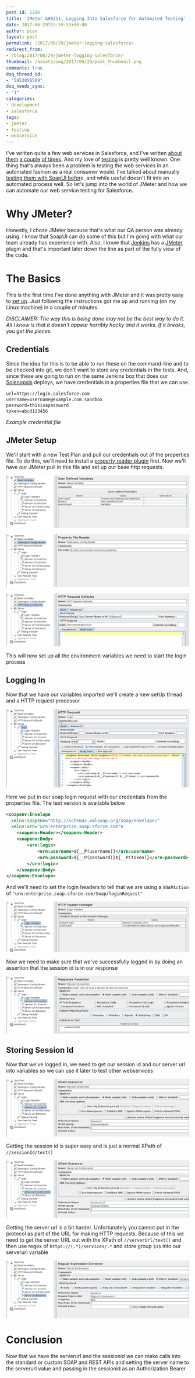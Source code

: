 ```yaml
---
post_id: 1216
title: 'JMeter &#8211; Logging Into Salesforce for Automated Testing'
date: 2017-06-29T15:59:53+00:00
author: pcon
layout: post
permalink: /2017/06/29/jmeter-logging-salesforce/
redirect_from:
- /blog/2017/06/29/jmeter-logging-salesforce/
thumbnail: /assets/img/2017/06/29/post_thumbnail.png
comments: true
dsq_thread_id:
- "5953056569"
dsq_needs_sync:
- "1"
categories:
- development
- salesforce
tags:
- jmeter
- testing
- webservice
---
```

I've written quite a few web services in Salesforce, and I've written [about them](http://blog.deadlypenguin.com/blog/2016/06/13/clean-rest-endpoints-in-salesforce/) [a couple](http://blog.deadlypenguin.com/blog/2015/03/09/web-services-development-salesforce/) [of times](http://blog.deadlypenguin.com/blog/2012/02/03/salesforce-and-soapui/).  And my love of [testing](http://blog.deadlypenguin.com/blog/testing/) is pretty well known.  One thing that's always been a problem is testing the web services in an automated fashion as a real consumer would.  I've talked about manually [testing them with SoapUI befor](http://blog.deadlypenguin.com/blog/2012/02/03/salesforce-and-soapui/)e, and while useful doesn't fit into an automated process well.  So let's jump into the world of JMeter and how we can automate our web service testing for Salesforce.

<!--more-->

# Why JMeter?

Honestly, I chose JMeter because that's what our QA person was already using.  I know that SoapUI can do some of this but I'm going with what our team already has experience with.  Also, I know that [Jenkins](https://jenkins.io/) has a [JMeter](http://jmeter.apache.org/) plugin and that's important later down the line as part of the fully view of the code.

# The Basics

This is the first time I've done anything with JMeter and it was pretty easy to [set up](http://jmeter.apache.org/usermanual/get-started.html).  Just following the instructions got me up and running (on my Linux machine) in a couple of minutes.

_DISCLAIMER: The way this is being done may not be the best way to do it.  All I know is that it doesn't appear horribly hacky and it works.  If it breaks, you get the pieces._

## Credentials

Since the idea for this is to be able to run these on the command-line and to be checked into git, we don't want to store any credentials in the tests.  And, since these are going to run on the same Jenkins box that does our [Solenopsis](http://solenopsis.org/Solenopsis/) deploys, we have credentials in a properties file that we can use.

```
url=https://login.salesforce.com
username=username@example.com.sandbox
password=thisisapassword
token=abcd123456
```

_Example credential file_

## JMeter Setup

We'll start with a new Test Plan and pull our credentials out of the properties file.  To do this, we'll need to install a [property reader plugin](http://www.testautomationguru.com/jmeter-property-file-reader-a-custom-config-element/) first.  Now we'll have our JMeter pull in this file and set up our base http requests.

![base variables](/assets/img/2017/06/29/baseVariables.png)

![property file reader](/assets/img/2017/06/29/propertyFileReader.png)

![http defaults](/assets/img/2017/06/29/httpDefaults.png)

This will now set up all the environment variables we need to start the login process

## Logging In

Now that we have our variables imported we'll create a new setUp thread and a HTTP request processor

![login action](/assets/img/2017/06/29/loginAction.png)

Here we put in our soap login request with our credentials from the properties file.  The text version is available below

```xml
<soapenv:Envelope
  xmlns:soapenv="http://schemas.xmlsoap.org/soap/envelope/"
  xmlns:urn="urn:enterprise.soap.sforce.com">
    <soapenv:Header></soapenv:Header>
    <soapenv:Body>
        <urn:login>
            <urn:username>${__P(username)}</urn:username>
            <urn:password>${__P(password)}${__P(token)}</urn:password>
        </urn:login>
    </soapenv:Body>
</soapenv:Envelope>
```

And we'll need to set the login headers to tell that we are using a `SOAPAction` of `"urn:enterprise.soap.sforce.com/Soap/loginRequest"`

![login headers](/assets/img/2017/06/29/loginHeaders.png)

Now we need to make sure that we've successfully logged in by doing an assertion that the session id is in our response

![session id assertion](/assets/img/2017/06/29/sessionIdAssertion.png)

## Storing Session Id

Now that we've logged in, we need to get our session id and our server url into variables so we can use it later to test other webservices

![extracting session id](/assets/img/2017/06/29/extractingSessionId.png)

Getting the session id is super easy and is just a normal XPath of `//sessionId/text()`

![extracting server url](/assets/img/2017/06/29/extractingServerUrl.png)

Getting the server url is a bit harder.  Unfortunately you cannot put in the protocol as part of the URL for making HTTP requests.  Because of this we need to get the server URL out with the XPath of `//serverUrl/text()` and then use regex of `https://(.*)/services/.*` and store group `$1$` into our serverurl variable

![server url without protocol](/assets/img/2017/06/29/serverUrlWithoutProtocol.png)

# Conclusion

Now that we have the serverurl and the sessionid we can make calls into the standard or custom SOAP and REST APIs and setting the server name to the serverurl value and passing in the sessionid as an Authorization Bearer